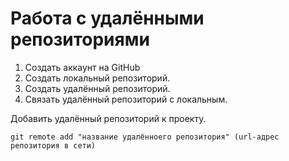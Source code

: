 # Работа с удалёнными репозиториями

1. Создать аккаунт на GitHub
2. Создать локальный репозиторий.
3. Создать удалённый репозиторий.
4. Связать удалённый репозиторий с локальным.

Добавить удалённый репозиторий к проекту.
```
git remote add "название удалённоего репозитория" (url-адрес репозитория в сети)
```
